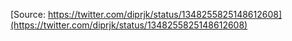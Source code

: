 [Source: https://twitter.com/diprjk/status/1348255825148612608](https://twitter.com/diprjk/status/1348255825148612608)